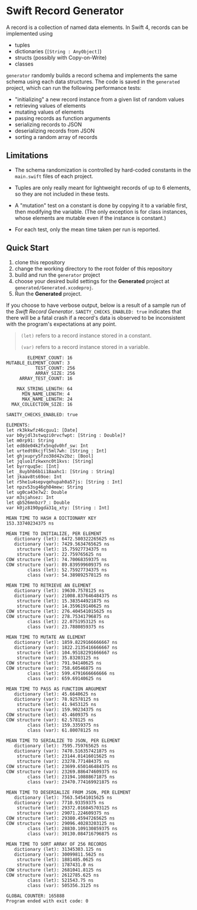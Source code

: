 # Swift Record Generator

A record is a collection of named data elements. In Swift 4, records can be implemented using

- tuples
- dictionaries (`[String : AnyObject]`)
- structs (possibly with Copy-on-Write)
- classes

`generator` randomly builds a record schema and implements the same schema using each data structures. The code is saved in the `generated` project, which can run the following performance tests:

- "initializing" a new record instance from a given list of random values
- retrieving values of elements
- mutating values of elements
- passing records as function arguments
- serializing records to JSON
- deserializing records from JSON
- sorting a random array of records

## Limitations

- The schema randomization is controlled by hard-coded constants in the `main.swift` files of each project.

- Tuples are only really meant for lightweight records of up to 6 elements, so they are not included in these tests.

- A "mutation" test on a constant is done by copying it to a variable first, then modifying the variable. (The only exception is for class instances, whose elements are mutable even if the instance is constant.)

- For each test, only the mean time taken per run is reported.

## Quick Start

1.  clone this repository
2.  change the working directory to the root folder of this repository
3.  build and run the `generator` project
4.  choose your desired build settings for the **Generated** project at `generated/Generated.xcodeproj`.
5.  Run the **Generated** project.

If you choose to have verbose output, below is a result of a sample run of the _Swift Record Generator_. `SANITY_CHECKS_ENABLED: true` indicates that there will be a fatal crash if a record's data is observed to be inconsistent with the program's expectations at any point.

> `(let)` refers to a record instance stored in a constant.
>
> `(var)` refers to a record instance stored in a variable.

```
        ELEMENT_COUNT: 16
MUTABLE_ELEMENT_COUNT: 3
           TEST_COUNT: 256
           ARRAY_SIZE: 256
     ARRAY_TEST_COUNT: 16

    MAX_STRING_LENGTH: 64
      MIN_NAME_LENGTH: 4
      MAX_NAME_LENGTH: 24
  MAX_COLLECTION_SIZE: 16

SANITY_CHECKS_ENABLED: true

ELEMENTS:
let rk3kkwfz46cguu1: [Date]
var b0yjdl3stwqzi0rvcfwpt: [String : Double]?
let m0rp91: String
let ed8de04k2fx5nqdv0hf_sw: Int
let urtedt0kcjfl5ml7wh: [String : Int]
let ghjxupry5fzo38d42v2bz: [Bool]
let jqluo1fzkwxnc0t1kvs: [String]
let byrrquq5e: [Int]
let _8uybhb6b1i18aahc1: [String : String]
let jkaav8ts69oe: Int
let r5he1u4sepvqehupah0a57js: [String : Int]
let npzv53sg46gh04mew: String
let ug0ca43e7w2: Double
var m3sjahsez: Int
let qb526mnbzr7_: Double
var k0jz8190pgda31q_xty: [String : Int]

MEAN TIME TO HASH A DICTIONARY KEY
153.33740234375 ns

MEAN TIME TO INITIALIZE, PER ELEMENT
   dictionary (let): 6472.580322265625 ns
   dictionary (var): 7429.5634765625 ns
    structure (let): 15.75927734375 ns
    structure (var): 22.759765625 ns
COW structure (let): 74.70068359375 ns
COW structure (var): 89.839599609375 ns
        class (let): 52.75927734375 ns
        class (var): 54.389892578125 ns

MEAN TIME TO RETRIEVE AN ELEMENT
   dictionary (let): 19630.7578125 ns
   dictionary (var): 21008.837646484375 ns
    structure (let): 15.383544921875 ns
    structure (var): 14.359619140625 ns
COW structure (let): 276.404541015625 ns
COW structure (var): 278.75341796875 ns
        class (let): 22.0751953125 ns
        class (var): 23.7880859375 ns

MEAN TIME TO MUTATE AN ELEMENT
   dictionary (let): 1859.8229166666667 ns
   dictionary (var): 1822.2135416666667 ns
    structure (let): 104.95182291666667 ns
    structure (var): 35.83203125 ns
COW structure (let): 791.94140625 ns
COW structure (var): 758.60546875 ns
        class (let): 599.4791666666666 ns
        class (var): 659.69140625 ns

MEAN TIME TO PASS AS FUNCTION ARGUMENT
   dictionary (let): 45.6640625 ns
   dictionary (var): 78.92578125 ns
    structure (let): 41.9453125 ns
    structure (var): 159.90234375 ns
COW structure (let): 45.4609375 ns
COW structure (var): 62.578125 ns
        class (let): 159.3359375 ns
        class (var): 61.80078125 ns

MEAN TIME TO SERIALIZE TO JSON, PER ELEMENT
   dictionary (let): 7595.759765625 ns
   dictionary (var): 7470.516357421875 ns
    structure (let): 23144.01416015625 ns
    structure (var): 23278.771484375 ns
COW structure (let): 23699.650146484375 ns
COW structure (var): 23269.886474609375 ns
        class (let): 23194.10888671875 ns
        class (var): 23470.774169921875 ns

MEAN TIME TO DESERIALIZE FROM JSON, PER ELEMENT
   dictionary (let): 7563.54541015625 ns
   dictionary (var): 7710.93359375 ns
    structure (let): 29372.016845703125 ns
    structure (var): 29071.224609375 ns
COW structure (let): 29380.45947265625 ns
COW structure (var): 29096.40283203125 ns
        class (let): 28830.109130859375 ns
        class (var): 30130.084716796875 ns

MEAN TIME TO SORT ARRAY OF 256 RECORDS
   dictionary (let): 31345303.125 ns
   dictionary (var): 30099811.5625 ns
    structure (let): 1881485.0625 ns
    structure (var): 1787431.0 ns
COW structure (let): 2681041.8125 ns
COW structure (var): 2612785.625 ns
        class (let): 521543.75 ns
        class (var): 505356.3125 ns

GLOBAL COUNTER: 165888
Program ended with exit code: 0
```
